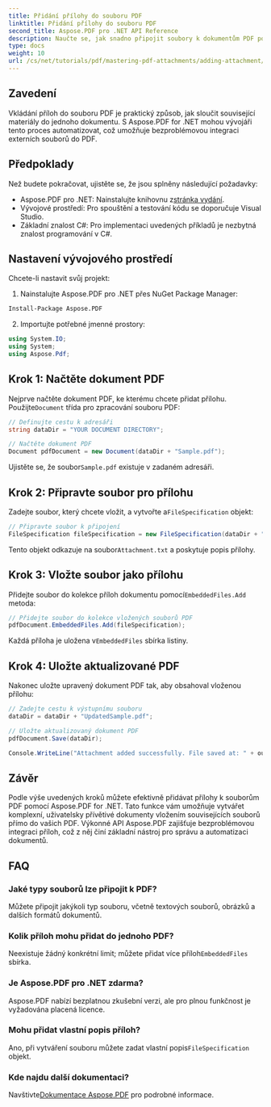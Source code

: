 ```yaml
---
title: Přidání přílohy do souboru PDF
linktitle: Přidání přílohy do souboru PDF
second_title: Aspose.PDF pro .NET API Reference
description: Naučte se, jak snadno připojit soubory k dokumentům PDF pomocí Aspose.PDF pro .NET. Postupujte podle našeho podrobného průvodce pro vylepšení funkcí PDF pomocí vložených souborů.
type: docs
weight: 10
url: /cs/net/tutorials/pdf/mastering-pdf-attachments/adding-attachment/
---
```

## Zavedení  

Vkládání příloh do souboru PDF je praktický způsob, jak sloučit související materiály do jednoho dokumentu. S Aspose.PDF for .NET mohou vývojáři tento proces automatizovat, což umožňuje bezproblémovou integraci externích souborů do PDF.  

## Předpoklady  

Než budete pokračovat, ujistěte se, že jsou splněny následující požadavky:  

-  Aspose.PDF pro .NET: Nainstalujte knihovnu z[stránka vydání](https://releases.aspose.com/pdf/net/).  
- Vývojové prostředí: Pro spouštění a testování kódu se doporučuje Visual Studio.  
- Základní znalost C#: Pro implementaci uvedených příkladů je nezbytná znalost programování v C#.  

## Nastavení vývojového prostředí  

Chcete-li nastavit svůj projekt:  

1. Nainstalujte Aspose.PDF pro .NET přes NuGet Package Manager:  
```bash
Install-Package Aspose.PDF
```  
2. Importujte potřebné jmenné prostory:  

```csharp
using System.IO;
using System;
using Aspose.Pdf;
``` 

## Krok 1: Načtěte dokument PDF  

 Nejprve načtěte dokument PDF, ke kterému chcete přidat přílohu. Použijte`Document` třída pro zpracování souboru PDF:  

```csharp
// Definujte cestu k adresáři
string dataDir = "YOUR DOCUMENT DIRECTORY";

// Načtěte dokument PDF
Document pdfDocument = new Document(dataDir + "Sample.pdf");
```  

 Ujistěte se, že soubor`Sample.pdf` existuje v zadaném adresáři.  

## Krok 2: Připravte soubor pro přílohu  

 Zadejte soubor, který chcete vložit, a vytvořte a`FileSpecification` objekt:  

```csharp
// Připravte soubor k připojení
FileSpecification fileSpecification = new FileSpecification(dataDir + "Attachment.txt", "Description of the attached file");
```  

 Tento objekt odkazuje na soubor`Attachment.txt` a poskytuje popis přílohy.  

## Krok 3: Vložte soubor jako přílohu  

 Přidejte soubor do kolekce příloh dokumentu pomocí`EmbeddedFiles.Add` metoda:  

```csharp
// Přidejte soubor do kolekce vložených souborů PDF
pdfDocument.EmbeddedFiles.Add(fileSpecification);
```  

 Každá příloha je uložena v`EmbeddedFiles` sbírka listiny.  

## Krok 4: Uložte aktualizované PDF  

Nakonec uložte upravený dokument PDF tak, aby obsahoval vloženou přílohu:  

```csharp
// Zadejte cestu k výstupnímu souboru
dataDir = dataDir + "UpdatedSample.pdf";

// Uložte aktualizovaný dokument PDF
pdfDocument.Save(dataDir);

Console.WriteLine("Attachment added successfully. File saved at: " + outputFile);
```  

## Závěr  

Podle výše uvedených kroků můžete efektivně přidávat přílohy k souborům PDF pomocí Aspose.PDF for .NET. Tato funkce vám umožňuje vytvářet komplexní, uživatelsky přívětivé dokumenty vložením souvisejících souborů přímo do vašich PDF. Výkonné API Aspose.PDF zajišťuje bezproblémovou integraci příloh, což z něj činí základní nástroj pro správu a automatizaci dokumentů.  

## FAQ  

### Jaké typy souborů lze připojit k PDF?  
Můžete připojit jakýkoli typ souboru, včetně textových souborů, obrázků a dalších formátů dokumentů.  

### Kolik příloh mohu přidat do jednoho PDF?  
 Neexistuje žádný konkrétní limit; můžete přidat více příloh`EmbeddedFiles` sbírka.  

### Je Aspose.PDF pro .NET zdarma?  
Aspose.PDF nabízí bezplatnou zkušební verzi, ale pro plnou funkčnost je vyžadována placená licence.  

### Mohu přidat vlastní popis příloh?  
 Ano, při vytváření souboru můžete zadat vlastní popis`FileSpecification` objekt.  

### Kde najdu další dokumentaci?  
 Navštivte[Dokumentace Aspose.PDF](https://reference.aspose.com/pdf/net/) pro podrobné informace.  